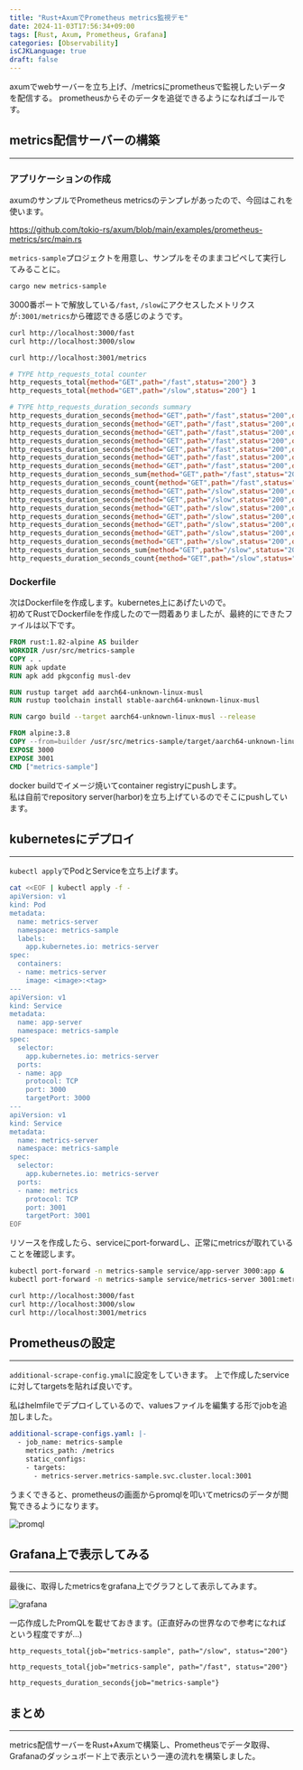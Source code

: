 ```yaml
---
title: "Rust+AxumでPrometheus metrics監視デモ"
date: 2024-11-03T17:56:34+09:00
tags: [Rust, Axum, Prometheus, Grafana]
categories: [Observability]
isCJKLanguage: true
draft: false
---
```


axumでwebサーバーを立ち上げ、/metricsにprometheusで監視したいデータを配信する。
prometheusからそのデータを追従できるようになればゴールです。

## metrics配信サーバーの構築

---

### アプリケーションの作成

axumのサンプルでPrometheus metricsのテンプレがあったので、今回はこれを使います。

<https://github.com/tokio-rs/axum/blob/main/examples/prometheus-metrics/src/main.rs>

`metrics-sample`プロジェクトを用意し、サンプルをそのままコピペして実行してみることに。

```sh
cargo new metrics-sample
```

3000番ポートで解放している`/fast`, `/slow`にアクセスしたメトリクスが`:3001/metrics`から確認できる感じのようです。

```sh
curl http://localhost:3000/fast
curl http://localhost:3000/slow
```

```sh
curl http://localhost:3001/metrics

# TYPE http_requests_total counter
http_requests_total{method="GET",path="/fast",status="200"} 3
http_requests_total{method="GET",path="/slow",status="200"} 1

# TYPE http_requests_duration_seconds summary
http_requests_duration_seconds{method="GET",path="/fast",status="200",quantile="0"} 0.000014042
http_requests_duration_seconds{method="GET",path="/fast",status="200",quantile="0.5"} 0.000014041405714754268
http_requests_duration_seconds{method="GET",path="/fast",status="200",quantile="0.9"} 0.000014041405714754268
http_requests_duration_seconds{method="GET",path="/fast",status="200",quantile="0.95"} 0.000014041405714754268
http_requests_duration_seconds{method="GET",path="/fast",status="200",quantile="0.99"} 0.000014041405714754268
http_requests_duration_seconds{method="GET",path="/fast",status="200",quantile="0.999"} 0.000014041405714754268
http_requests_duration_seconds{method="GET",path="/fast",status="200",quantile="1"} 0.000014042
http_requests_duration_seconds_sum{method="GET",path="/fast",status="200"} 0.000080042
http_requests_duration_seconds_count{method="GET",path="/fast",status="200"} 3
http_requests_duration_seconds{method="GET",path="/slow",status="200",quantile="0"} 1.005358
http_requests_duration_seconds{method="GET",path="/slow",status="200",quantile="0.5"} 1.0053140648369352
http_requests_duration_seconds{method="GET",path="/slow",status="200",quantile="0.9"} 1.0053140648369352
http_requests_duration_seconds{method="GET",path="/slow",status="200",quantile="0.95"} 1.0053140648369352
http_requests_duration_seconds{method="GET",path="/slow",status="200",quantile="0.99"} 1.0053140648369352
http_requests_duration_seconds{method="GET",path="/slow",status="200",quantile="0.999"} 1.0053140648369352
http_requests_duration_seconds{method="GET",path="/slow",status="200",quantile="1"} 1.005358
http_requests_duration_seconds_sum{method="GET",path="/slow",status="200"} 1.005358
http_requests_duration_seconds_count{method="GET",path="/slow",status="200"} 1
```

### Dockerfile

次はDockerfileを作成します。kubernetes上にあげたいので。  
初めてRustでDockerfileを作成したので一悶着ありましたが、最終的にできたファイルは以下です。

```Dockerfile
FROM rust:1.82-alpine AS builder
WORKDIR /usr/src/metrics-sample
COPY . .
RUN apk update
RUN apk add pkgconfig musl-dev

RUN rustup target add aarch64-unknown-linux-musl
RUN rustup toolchain install stable-aarch64-unknown-linux-musl

RUN cargo build --target aarch64-unknown-linux-musl --release

FROM alpine:3.8
COPY --from=builder /usr/src/metrics-sample/target/aarch64-unknown-linux-musl/release/metrics-sample /usr/local/bin/metrics-sample
EXPOSE 3000
EXPOSE 3001
CMD ["metrics-sample"]
```

docker buildでイメージ焼いてcontainer registryにpushします。  
私は自前でrepository server(harbor)を立ち上げているのでそこにpushしています。  

## kubernetesにデプロイ

---

`kubectl apply`でPodとServiceを立ち上げます。

```sh
cat <<EOF | kubectl apply -f -
apiVersion: v1
kind: Pod
metadata:
  name: metrics-server
  namespace: metrics-sample
  labels:
    app.kubernetes.io: metrics-server
spec:
  containers:
  - name: metrics-server
    image: <image>:<tag>
---
apiVersion: v1
kind: Service
metadata:
  name: app-server
  namespace: metrics-sample
spec:
  selector:
    app.kubernetes.io: metrics-server
  ports:
  - name: app
    protocol: TCP
    port: 3000
    targetPort: 3000
---
apiVersion: v1
kind: Service
metadata:
  name: metrics-server
  namespace: metrics-sample
spec:
  selector:
    app.kubernetes.io: metrics-server
  ports:
  - name: metrics
    protocol: TCP
    port: 3001
    targetPort: 3001
EOF
```

リソースを作成したら、serviceにport-forwardし、正常にmetricsが取れていることを確認します。  

```sh
kubectl port-forward -n metrics-sample service/app-server 3000:app &
kubectl port-forward -n metrics-sample service/metrics-server 3001:metrics &
```

```sh
curl http://localhost:3000/fast
curl http://localhost:3000/slow
curl http://localhost:3001/metrics
```

## Prometheusの設定

---

`additional-scrape-config.ymal`に設定をしていきます。
上で作成したserviceに対してtargetsを貼れば良いです。  

私はhelmfileでデプロイしているので、valuesファイルを編集する形でjobを追加しました。

```yaml
additional-scrape-configs.yaml: |-
  - job_name: metrics-sample
    metrics_path: /metrics
    static_configs:
    - targets:
      - metrics-server.metrics-sample.svc.cluster.local:3001
```

うまくできると、prometheusの画面からpromqlを叩いてmetricsのデータが閲覧できるようになります。  

![promql](https://minio.supaperman.net/blog-images/Capture-2024-11-04-022328.png)  

## Grafana上で表示してみる

---

最後に、取得したmetricsをgrafana上でグラフとして表示してみます。  

![grafana](https://minio.supaperman.net/blog-images/Capture-2024-11-04-164205.png)  

一応作成したPromQLを載せておきます。(正直好みの世界なので参考になればという程度ですが...)

```promql
http_requests_total{job="metrics-sample", path="/slow", status="200"}
```

```promql
http_requests_total{job="metrics-sample", path="/fast", status="200"}
```

```promql
http_requests_duration_seconds{job="metrics-sample"}
```

## まとめ

---

metrics配信サーバーをRust+Axumで構築し、Prometheusでデータ取得、Grafanaのダッシュボード上で表示という一連の流れを構築しました。

